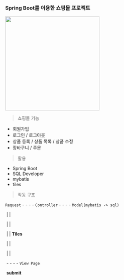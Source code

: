 ### Spring Boot를 이용한 쇼핑몰 프로젝트

<img src="https://azderica.github.io/assets/static/SpringLogo.214a68b.be0c3d9590430504675b948223711f21.png" height="300px">

> 쇼핑몰 기능

- 회원가입
- 로그인 / 로그아웃
- 상품 등록 / 상품 목록 / 상품 수정
- 장바구니 / 주문

> 활용

- Spring Boot
- SQL Developer
- mybatis
- tiles

> 작동 구조

`Request`  -	-	-	-	 `Controller` -	-	-	-  `Model(mybatis -> sql)`

​	  |									     |					

​	  |									     |			

​	  |									     |   **Tiles**

​	  |									     |

​	  |									     |

​		 	-	-	-	-		 `View Page`	

​			   **submit**

